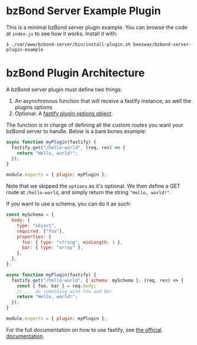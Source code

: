 # bzBond Server Example Plugin

This is a minimal bzBond server plugin example. You can browse the code at
`index.js` to see how it works. Install it with:

    $ ./var/www/bzbond-server/bin/install-plugin.sh beezwax/bzbond-server-plugin-example

# bzBond Plugin Architecture

A bzBond server plugin must define two things:

1. An asynchronous function that will receive a fastify instance, as well the
   plugins options
1. Optional: A [fastify plugin options
   object](https://www.fastify.io/docs/latest/Reference/Plugins/#plugin-options).

The function is in charge of defining all the custom routes you want your
bzBond server to handle. Below is a bare bones example:

```javascript
async function myPlugin(fastify) {
  fastify.get("/hello-world", (req, res) => {
    return "Hello, world!";
  });
}

module.exports = { plugin: myPlugin };
```

Note that we skipped the `options` as it's optional. We then define a GET
route at `/hello-world`, and simply return the string `"Hello, world!"`.

If you want to use a schema, you can do it as such:

```javascript
const mySchema = {
  body: {
    type: "object",
    required: ["foo"],
    properties: {
      foo: { type: "string", minLength: 1 },
      bar: { type: "array" },
    },
  },
};

async function myPlugin(fastify) {
  fastify.get("/hello-world", { schema: mySchema }, (req, res) => {
    const { foo, bar } = req.body;
    // ... do something with foo and bar
    return "Hello, world!";
  });
}

module.exports = { plugin: myPlugin };
```

For the full documentation on how to use fastify, see [the official
documentation](https://www.fastify.io/docs/latest/Guides/Getting-Started/#your-first-plugin).
